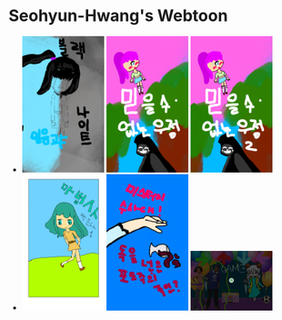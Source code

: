 # Seohyun-Hwang's Webtoon

<html>
<body>
<ul>
 <li> <a href="4.html"><img src="블랙나이트_표지.png" width="30%"></a>
  <a href="5.html"><img src="우정_표지1.png" width="30%"></a>
  <a href="6.html"><img src="우정_표지2.png" width="30%"></a> </li>
 <li> <a href="7.html"><img src="마법사_표지1.png" width="30%"></a> 
      <a href="8.html"><img src="미스터리수사대_0.png" width="30%"></a>
      <a href="rap_party2.html"><img src="랩 파티.jpeg" width="30%"></a> </li>
</ul>

</body>
</html>
